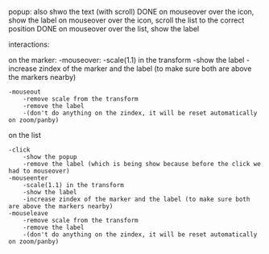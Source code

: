 popup: also shwo the text (with scroll)
DONE on mouseover over the icon, show the label 
on mouseover over the icon, scroll the list to the correct position
DONE on mouseover over the list, show the label


interactions:

on the marker:
    -mouseover: 
        -scale(1.1) in the transform
        -show the label
        -increase zindex of the marker and the label (to make sure both are above the markers nearby)

    -mouseout
        -remove scale from the transform
        -remove the label
        -(don't do anything on the zindex, it will be reset automatically on zoom/panby)




on the list

    -click
        -show the popup
        -remove the label (which is being show because before the click we had to mouseover)
    -mouseenter
        -scale(1.1) in the transform
        -show the label
        -increase zindex of the marker and the label (to make sure both are above the markers nearby)
    -mouseleave
        -remove scale from the transform
        -remove the label
        -(don't do anything on the zindex, it will be reset automatically on zoom/panby)


